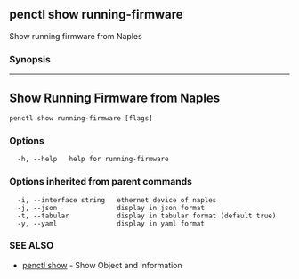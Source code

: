 ## penctl show running-firmware

Show running firmware from Naples

### Synopsis



-----------------------------------
 Show Running Firmware from Naples 
-----------------------------------


```
penctl show running-firmware [flags]
```

### Options

```
  -h, --help   help for running-firmware
```

### Options inherited from parent commands

```
  -i, --interface string   ethernet device of naples
  -j, --json               display in json format
  -t, --tabular            display in tabular format (default true)
  -y, --yaml               display in yaml format
```

### SEE ALSO
* [penctl show](penctl_show.md)	 - Show Object and Information

